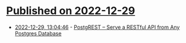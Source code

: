 # [Published on 2022-12-29](index.md)

* [2022-12-29, 13:04:46](https://news.ycombinator.com/item?id=34172205) - [PostgREST – Serve a RESTful API from Any Postgres Database](https://postgrest.org/en/stable/index.html)
